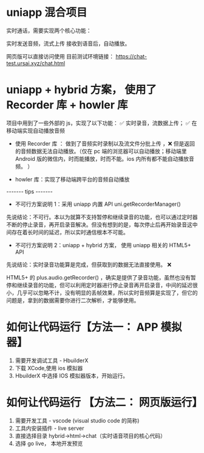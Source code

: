 # uniapp 混合项目

实时通话，需要实现两个核心功能：

实时发送音频，流式上传
接收到语音后，自动播放。

网页版可以直接访问使用
目前测试环境链接： https://chat-test.ursai.xyz/chat.html

# uniapp + hybrid 方案， 使用了 Recorder 库 + howler 库

项目中用到了一些外部的 js，实现了以下功能：
✅ 实时录音，流数据上传；
✅ 在移动端实现自动播放音频

- 使用 Recorder 库 ： 做到了音频实时录制以及流文件分批上传 ，❌ 但是返回的音频数据无法自动播放。（仅在 pc 端的浏览器可以自动播放；移动端里 Android 版的微信内，时而能播放，时而不能。ios 内所有都不能自动播放音频。 ）

- howler 库：实现了移动端跨平台的音频自动播放

------- tips -------

- 不可行方案说明 1：采用 uniapp 内置 API uni.getRecorderManager()

先说结论：不可行。本以为就算不支持暂停和继续录音的功能，也可以通过定时器不断的停止录音，再开启录音解决。但没有想到的是，每次停止后再开始录音这中间存在着长时间的延迟，所以实时通信根本不可能。

- 不可行方案说明 2：uniapp + hybrid 方案， 使用 uniapp 相关的 HTML5+ API

先说结论：实时录音功能算是完成，但获取到的数据无法直接使用。 ❌

HTML5+ 的 plus.audio.getRecorder() ，确实是提供了录音功能，虽然也没有暂停和继续录音的功能，但可以利用定时器进行停止录音再开启录音，中间的延迟很小，几乎可以忽略不计，没有明显的丢帧效果，所以实时音频算是实现了，但它的问题是，拿到的数据需要你进行二次解析，才能够使用。

# 如何让代码运行【方法一： APP 模拟器】

1.  需要开发调试工具 - HbuilderX
2.  下载 XCode,使用 ios 模拟器
3.  HbuilderX 中选择 IOS 模拟器版本，开始运行。

# 如何让代码运行 【方法二： 网页版运行】

1. 需要开发工具 - vscode (visual studio code 的简称)
2. 工具内安装插件 - live server
3. 直接选择目录 hybrid->html->chat（实时语音项目的核心代码）
4. 选择 go live， 本地开发预览
